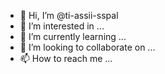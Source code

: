 - 👋 Hi, I’m @ti-assii-sspal
- 👀 I’m interested in ...
- 🌱 I’m currently learning ...
- 💞️ I’m looking to collaborate on ...
- 📫 How to reach me ...

<!---
ti-assii-sspal/ti-assii-sspal is a ✨ special ✨ repository because its `README.md` (this file) appears on your GitHub profile.
You can click the Preview link to take a look at your changes.
--->
